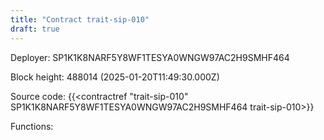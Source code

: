 ```yaml
---
title: "Contract trait-sip-010"
draft: true
---
```

Deployer: SP1K1K8NARF5Y8WF1TESYA0WNGW97AC2H9SMHF464


 



Block height: 488014 (2025-01-20T11:49:30.000Z)

Source code: {{<contractref "trait-sip-010" SP1K1K8NARF5Y8WF1TESYA0WNGW97AC2H9SMHF464 trait-sip-010>}}

Functions:


